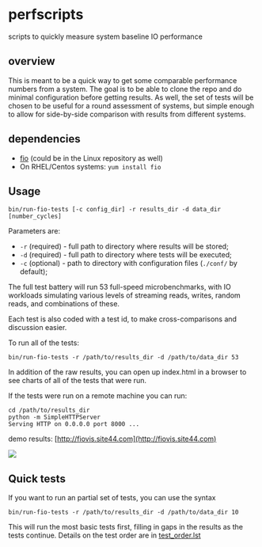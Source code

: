 perfscripts
===========

scripts to quickly measure system baseline IO performance

overview
--------

This is meant to be a quick way to get some comparable performance numbers from a
system. The goal is to be able to clone the repo and do minimal configuration before
getting results. As well, the set of tests will be chosen to be useful for a round
assessment of systems, but simple enough to allow for side-by-side comparison with results
from different systems.

dependencies
------------

- [fio](https://github.com/axboe/fio) (could be in the Linux repository as well)
- On RHEL/Centos systems: `yum install fio`

Usage
----

    bin/run-fio-tests [-c config_dir] -r results_dir -d data_dir [number_cycles]

Parameters are:

- `-r` (required) - full path to directory where results will be stored;
- `-d` (required) - full path to directory where tests will be executed;
- `-c` (optional) - path to directory with configuration files (`./conf/` by default);

The full test battery will run 53 full-speed microbenchmarks, with IO workloads simulating
various levels of streaming reads, writes, random reads, and combinations of these.

Each test is also coded with a test id, to make cross-comparisons and discussion easier.

To run all of the tests: 
	
	bin/run-fio-tests -r /path/to/results_dir -d /path/to/data_dir 53

In addition of the raw results, you can open up index.html in a browser to see charts of all of the tests that were run. 

If the tests were run on a remote machine you can run:
	
	cd /path/to/results_dir
	python -m SimpleHTTPServer
	Serving HTTP on 0.0.0.0 port 8000 ...
	

demo results: [http://fiovis.site44.com](http://fiovis.site44.com)

![](http://fiovis.site44.com/screenshots/fio_vis.png)

Quick tests
-----------

If you want to run an partial set of tests, you can use the syntax

    bin/run-fio-tests -r /path/to/results_dir -d /path/to/data_dir 10



This will run the most basic tests first, filling in gaps in the results as the tests continue.
Details on the test order are in [test_order.lst](conf/test_order.lst)

